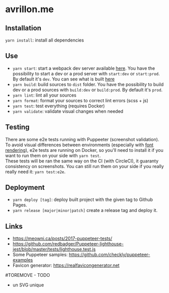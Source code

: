 # avrillon.me

## Installation

`yarn install`: install all dependencies

## Use

- `yarn start`: start a webpack dev server available [here](http://localhost:9000). You have the possibility to start a dev or a prod server with `start:dev` or `start:prod`. By default it's `dev`. You can see what is built [here](http://localhost:9000/webpack-dev-server)
- `yarn build`: build sources to `dist` folder. You have the possibility to build dev or a prod sources with `build:dev` or `build:prod`. By default it's `prod`.
- `yarn lint`: lint all your sources
- `yarn format`: format your sources to correct lint errors (scss + js)
- `yarn test`: test everything (requires Docker)
- `yarn validate`: validate visual changes when needed

## Testing

There are some e2e tests running with Puppeeter (screenshot validation).
To avoid visual differences between environments (especially with [font rendering](https://www.smashingmagazine.com/2012/04/a-closer-look-at-font-rendering/)), e2e tests are running on Docker, so you'll need to install it if you want to run them on your side with `yarn test`.  
These tests will be ran the same way on the CI (with CircleCI), it guaranty consistency on screenshots.
You can still run them on your side if you really really need it: `yarn test:e2e`.

## Deployment

- `yarn deploy [tag]`: deploy built project with the given tag to Github Pages.
- `yarn release [major|minor|patch]` create a release tag and deploy it.

## Links

- https://meowni.ca/posts/2017-puppeteer-tests/
- https://github.com/redbadger/Puppeteer-lighthouse-jest/blob/master/tests/lighthouse.test.js
- Some Puppeteer samples: https://github.com/checkly/puppeteer-examples
- Favicon generator: https://realfavicongenerator.net

#TOREMOVE - TODO

- un SVG unique
